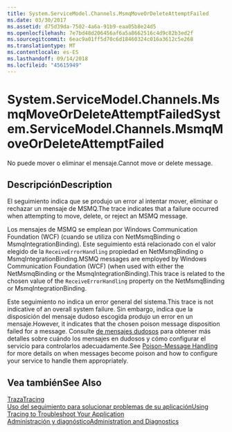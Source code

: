 ```yaml
---
title: System.ServiceModel.Channels.MsmqMoveOrDeleteAttemptFailed
ms.date: 03/30/2017
ms.assetid: d75d39da-7502-4a6a-91b9-eaa05b8e24d5
ms.openlocfilehash: 7e7bd48d206456af6a5a8662516c4d9c82b3ed2f
ms.sourcegitcommit: 6eac9a01ff5d70c6d18460324c016a3612c5e268
ms.translationtype: MT
ms.contentlocale: es-ES
ms.lasthandoff: 09/14/2018
ms.locfileid: "45615949"
---
```

# <a name="systemservicemodelchannelsmsmqmoveordeleteattemptfailed"></a><span data-ttu-id="169f4-102">System.ServiceModel.Channels.MsmqMoveOrDeleteAttemptFailed</span><span class="sxs-lookup"><span data-stu-id="169f4-102">System.ServiceModel.Channels.MsmqMoveOrDeleteAttemptFailed</span></span>
<span data-ttu-id="169f4-103">No puede mover o eliminar el mensaje.</span><span class="sxs-lookup"><span data-stu-id="169f4-103">Cannot move or delete message.</span></span>  
  
## <a name="description"></a><span data-ttu-id="169f4-104">Descripción</span><span class="sxs-lookup"><span data-stu-id="169f4-104">Description</span></span>  
 <span data-ttu-id="169f4-105">El seguimiento indica que se produjo un error al intentar mover, eliminar o rechazar un mensaje de MSMQ.</span><span class="sxs-lookup"><span data-stu-id="169f4-105">The trace indicates that a failure occurred when attempting to move, delete, or reject an MSMQ message.</span></span>  
  
 <span data-ttu-id="169f4-106">Los mensajes de MSMQ se emplean por Windows Communication Foundation (WCF) (cuando se utiliza con NetMsmqBinding o MsmqIntegrationBinding). Este seguimiento está relacionado con el valor elegido de la `ReceiveErrorHandling` propiedad en NetMsmqBinding o MsmqIntegrationBinding.</span><span class="sxs-lookup"><span data-stu-id="169f4-106">MSMQ messages are employed by Windows Communication Foundation (WCF) (when used with either the NetMsmqBinding or the MsmqIntegrationBinding).This trace is related to the chosen value of the `ReceiveErrorHandling` property on the NetMsmqBinding or MsmqIntegrationBinding.</span></span>  
  
 <span data-ttu-id="169f4-107">Este seguimiento no indica un error general del sistema.</span><span class="sxs-lookup"><span data-stu-id="169f4-107">This trace is not indicative of an overall system failure.</span></span> <span data-ttu-id="169f4-108">Sin embargo, indica que la disposición del mensaje dudoso escogida produjo un error en un mensaje.</span><span class="sxs-lookup"><span data-stu-id="169f4-108">However, it indicates that the chosen poison message disposition failed for a message.</span></span> <span data-ttu-id="169f4-109">Consulte [de mensajes dudosos](https://go.microsoft.com/fwlink/?LinkID=99546) para obtener más detalles sobre cuándo los mensajes en dudosos y cómo configurar el servicio para controlarlos adecuadamente.</span><span class="sxs-lookup"><span data-stu-id="169f4-109">See [Poison-Message Handling](https://go.microsoft.com/fwlink/?LinkID=99546) for more details on when messages become poison and how to configure your service to handle them appropriately.</span></span>  
  
## <a name="see-also"></a><span data-ttu-id="169f4-110">Vea también</span><span class="sxs-lookup"><span data-stu-id="169f4-110">See Also</span></span>  
 [<span data-ttu-id="169f4-111">Traza</span><span class="sxs-lookup"><span data-stu-id="169f4-111">Tracing</span></span>](../../../../../docs/framework/wcf/diagnostics/tracing/index.md)  
 [<span data-ttu-id="169f4-112">Uso del seguimiento para solucionar problemas de su aplicación</span><span class="sxs-lookup"><span data-stu-id="169f4-112">Using Tracing to Troubleshoot Your Application</span></span>](../../../../../docs/framework/wcf/diagnostics/tracing/using-tracing-to-troubleshoot-your-application.md)  
 [<span data-ttu-id="169f4-113">Administración y diagnóstico</span><span class="sxs-lookup"><span data-stu-id="169f4-113">Administration and Diagnostics</span></span>](../../../../../docs/framework/wcf/diagnostics/index.md)
